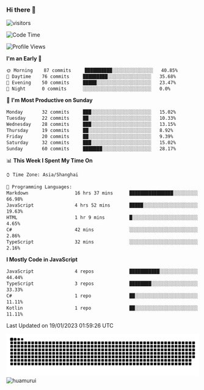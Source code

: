 ### Hi there 👋
 ![visitors](https://visitor-badge.laobi.icu/badge?page_id=huamurui)

<!-- [![知乎](https://img.shields.io/badge/dynamic/json?url=https%3A%2F%2Fapi.swo.moe%2Fstats%2Fzhihu%2Fke-ai-wu-li-de-nan-hai-zi&query=count&color=282c34&label=%E7%9F%A5%E4%B9%8E&labelColor=0084ff&logo=zhihu&logoColor=ffffff&suffix=+%E5%85%B3%E6%B3%A8&cacheSeconds=3600)](https://www.zhihu.com/people/ke-ai-wu-li-de-nan-hai-zi)
 -->


<!--START_SECTION:waka-->
![Code Time](http://img.shields.io/badge/Code%20Time-246%20hrs%2040%20mins-blue)

![Profile Views](http://img.shields.io/badge/Profile%20Views-3-blue)

**I'm an Early 🐤** 

```text
🌞 Morning    87 commits     ██████████░░░░░░░░░░░░░░░   40.85% 
🌆 Daytime    76 commits     █████████░░░░░░░░░░░░░░░░   35.68% 
🌃 Evening    50 commits     █████░░░░░░░░░░░░░░░░░░░░   23.47% 
🌙 Night      0 commits      ░░░░░░░░░░░░░░░░░░░░░░░░░   0.0%

```
📅 **I'm Most Productive on Sunday** 

```text
Monday       32 commits     ███░░░░░░░░░░░░░░░░░░░░░░   15.02% 
Tuesday      22 commits     ██░░░░░░░░░░░░░░░░░░░░░░░   10.33% 
Wednesday    28 commits     ███░░░░░░░░░░░░░░░░░░░░░░   13.15% 
Thursday     19 commits     ██░░░░░░░░░░░░░░░░░░░░░░░   8.92% 
Friday       20 commits     ██░░░░░░░░░░░░░░░░░░░░░░░   9.39% 
Saturday     32 commits     ███░░░░░░░░░░░░░░░░░░░░░░   15.02% 
Sunday       60 commits     ███████░░░░░░░░░░░░░░░░░░   28.17%

```


📊 **This Week I Spent My Time On** 

```text
⌚︎ Time Zone: Asia/Shanghai

💬 Programming Languages: 
Markdown                 16 hrs 37 mins      ████████████████░░░░░░░░░   66.98% 
JavaScript               4 hrs 52 mins       █████░░░░░░░░░░░░░░░░░░░░   19.63% 
HTML                     1 hr 9 mins         █░░░░░░░░░░░░░░░░░░░░░░░░   4.65% 
C#                       42 mins             ░░░░░░░░░░░░░░░░░░░░░░░░░   2.86% 
TypeScript               32 mins             ░░░░░░░░░░░░░░░░░░░░░░░░░   2.16%

```

**I Mostly Code in JavaScript** 

```text
JavaScript               4 repos             ███████████░░░░░░░░░░░░░░   44.44% 
TypeScript               3 repos             ████████░░░░░░░░░░░░░░░░░   33.33% 
C#                       1 repo              ██░░░░░░░░░░░░░░░░░░░░░░░   11.11% 
Kotlin                   1 repo              ██░░░░░░░░░░░░░░░░░░░░░░░   11.11%

```



 Last Updated on 19/01/2023 01:59:26 UTC
<!--END_SECTION:waka-->

<!--
![知乎](https://stats.justsong.cn/api/zhihu?username=ke-ai-wu-li-de-nan-hai-zi)
![bilibili](https://stats.justsong.cn/api/bilibili/?id=144672037)
![leetcode](https://stats.justsong.cn/api/leetcode?username=yun-tai-f&cn=true)
![huamurui's Most used languages](https://github-readme-stats.vercel.app/api/top-langs?username=huamurui&show_icons=true&count_private=true&layout=compact&hide_border=true&langs_count=10)

<img align="right" src="https://github-readme-stats.vercel.app/api?username=huamurui&show_icons=true&theme=radical">

**huamurui/huamurui** is a ✨ _special_ ✨ repository because its `README.md` (this file) appears on your GitHub profile.

Here are some ideas to get you started:

- 🔭 I’m currently working on ...
- 🌱 I’m currently learning ...
- 👯 I’m looking to collaborate on ...
- 🤔 I’m looking for help with ...
- 💬 Ask me about ...
- 📫 How to reach me: ...
- 😄 Pronouns: ...
- ⚡ Fun fact: ...
-->

![huamurui](https://raw.githubusercontent.com/huamurui/huamurui/main/assets/github-contribution-grid-snake.svg)
![huamurui](https://count.getloli.com/get/@huamurui)
